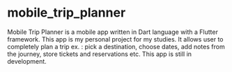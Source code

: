 # mobile_trip_planner

Mobile Trip Planner is a mobile app written in Dart language with a Flutter framework. This app is my personal project for my studies. It allows user to completely plan a trip ex. : pick a destination, choose dates, add notes from the journey, store tickets and reservations etc. This app is still in development.
